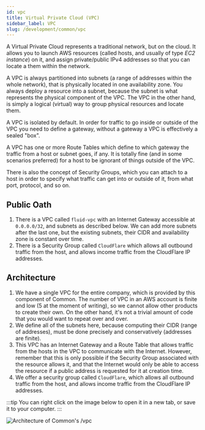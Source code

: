 ```yaml
---
id: vpc
title: Virtual Private Cloud (VPC)
sidebar_label: VPC
slug: /development/common/vpc
---
```


A Virtual Private Cloud represents a traditional network,
but on the cloud.
It allows you to launch AWS resources
(called hosts, and usually of type _EC2 instance_) on it,
and assign private/public IPv4 addresses
so that you can locate a them within the network.

A VPC is always partitioned into subnets
(a range of addresses within the whole network),
that is physically located in one availability zone.
You always deploy a resource into a subnet,
because the subnet is what represents the physical component of the VPC.
The VPC in the other hand,
is simply a logical (virtual) way to group physical resources
and locate them.

A VPC is isolated by default.
In order for traffic to go inside or outside of the VPC
you need to define a gateway,
without a gateway a VPC is effectively a sealed "box".

A VPC has one or more Route Tables
which define to which gateway the traffic
from a host or subnet goes, if any.
It is totally fine (and in some scenarios preferred)
for a host to be ignorant of things outside of the VPC.

There is also the concept of Security Groups,
which you can attach to a host
in order to specify what traffic can get into or outside of it,
from what port, protocol, and so on.

## Public Oath

1. There is a VPC called `fluid-vpc`
   with an Internet Gateway accessible at `0.0.0.0/32`,
   and subnets as described below.
   We can add more subnets after the last one,
   but the existing subnets,
   their CIDR
   and availability zone
   is constant over time.
1. There is a Security Group called `CloudFlare`
   which allows all outbound traffic from the host,
   and allows income traffic from the CloudFlare IP addresses.

## Architecture

1. We have a single VPC for the entire company,
   which is provided by this component of Common.
   The number of VPC in an AWS account is finite and low
   (5 at the moment of writing),
   so we cannot allow other products to create their own.
   On the other hand,
   it's not a trivial amount of code
   that you would want to repeat over and over.
1. We define all of the subnets here,
   because computing their CIDR (range of addresses),
   must be done precisely and conservatively (addresses are finite).
1. This VPC has an Internet Gateway
   and a Route Table
   that allows traffic from the hosts in the VPC
   to communicate with the Internet.
   However,
   remember that this is only possible
   if the Security Group associated with the resource allows it,
   and that the Internet would only be able to access the resource
   if a public address is requested for it at creation time.
1. We offer a security group called `CloudFlare`,
   which allows all outbound traffic from the host,
   and allows income traffic from the CloudFlare IP addresses.

:::tip
You can right click on the image below
to open it in a new tab,
or save it to your computer.
:::

![Architecture of Common's /vpc](./vpc-arch.dot.svg)
